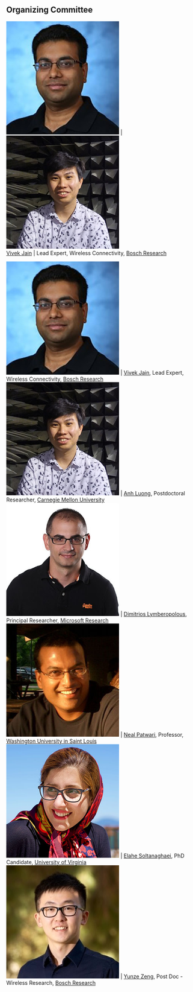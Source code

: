 ## Organizing Committee
![Vivek Jain](vivek_jain.jpg)	| ![Anh Luong](luong.jpg)	
[Vivek Jain](https://www.linkedin.com/in/jainvk/) |
Lead Expert, Wireless Connectivity, [Bosch Research](http://www.bosch.com/research)


![Vivek Jain](vivek_jain.jpg)	| [Vivek Jain](https://www.linkedin.com/in/jainvk/), Lead Expert, Wireless Connectivity, [Bosch Research](http://www.bosch.com/research) 
![Anh Luong](luong.jpg)	| [Anh Luong](http://www.anhnluong.com/), Postdoctoral Researcher, [Carnegie Mellon University](https://www.cmu.edu/) 
![Dimitrios Lymberopolous](dimitrios_lymberopolous.jpeg)	| [Dimitrios Lymberopolous](https://www.microsoft.com/en-us/research/people/dlymper/#!publications), Principal Researcher, [Microsoft Research](https://www.microsoft.com/en-us/research/) 
![Neal Patwari](patwari_old.jpg) | [Neal Patwari](https://span.engineering.wustl.edu/), Professor, [Washington University in Saint Louis](https://wustl.edu/) 
![Elahe Soltanaghaei](elahe_soltanaghaei.jpg) | [Elahe Soltanaghaei](http://www.cs.virginia.edu/~es3ce/), PhD Candidate, [University of Virginia](http://www.virginia.edu/) 
 ![Yunze Zeng](junze_zeng.jpeg)	| [Yunze Zeng](https://www.linkedin.com/in/yunze-zeng-52aa23b5/), Post Doc - Wireless Research, [Bosch Research](http://www.bosch.com/research) 
 
